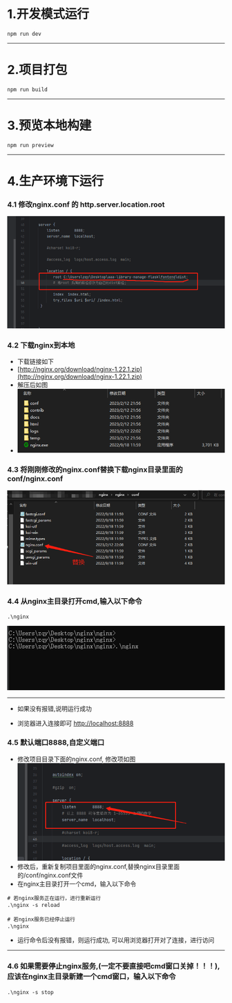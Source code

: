 
# 1.开发模式运行

```shell
npm run dev
```
---

# 2.项目打包

```shell
npm run build
```
---

# 3.预览本地构建

```shell
npm run preview
```
---

# 4.生产环境下运行

### 4.1 修改nginx.conf 的 http.server.location.root
![img.png](doc_imgs/img.png)

### 4.2 下载nginx到本地
- 下载链接如下
- [http://nginx.org/download/nginx-1.22.1.zip](http://nginx.org/download/nginx-1.22.1.zip)
- 解压后如图
- ![img.png](doc_imgs/2.png)

### 4.3 将刚刚修改的nginx.conf替换下载nginx目录里面的conf/nginx.conf

![img.png](doc_imgs/3.png)

### 4.4 从nginx主目录打开cmd,输入以下命令

```shell
.\nginx
```
![img.png](doc_imgs/4.png)

---
- 如果没有报错,说明运行成功

- 浏览器进入连接即可 [http://localhost:8888](http://localhost:8888)

### 4.5 默认端口8888,自定义端口

- 修改项目目录下面的nginx.conf, 修改项如图
![img.png](doc_imgs/5.png)
- 修改后，重新复制项目里面的nginx.conf,替换nginx目录里面的/conf/nginx.conf文件
- 在nginx主目录打开一个cmd，输入以下命令
```shell
# 若nginx服务正在运行，进行重新运行
.\nginx -s reload

# 若nginx服务已经停止运行
.\nginx
```
- 运行命令后没有报错，则运行成功, 可以用浏览器打开对了连接，进行访问

---
### 4.6 如果需要停止nginx服务,(一定不要直接吧cmd窗口关掉！！！),应该在nginx主目录新建一个cmd窗口，输入以下命令

```shell
.\nginx -s stop
```
